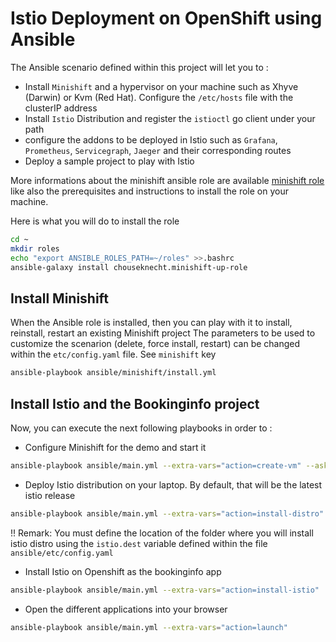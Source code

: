 # Istio Deployment on OpenShift using Ansible

The Ansible scenario defined within this project will let you to : 

- Install `Minishift` and a hypervisor on your machine such as Xhyve (Darwin) or Kvm (Red Hat). Configure the `/etc/hosts` file with the clusterIP address 
- Install `Istio` Distribution and register the `istioctl` go client under your path
- configure the addons to be deployed in Istio such as `Grafana`, `Prometheus`, `Servicegraph`, `Jaeger` and their corresponding routes
- Deploy a sample project to play with Istio

More informations about the minishift ansible role are available [minishift role](https://docs.ansible.com/ansible-container/openshift/minishift.html) like also the prerequisites 
and instructions to install the role on your machine.

Here is what you will do to install the role

```bash
cd ~
mkdir roles
echo "export ANSIBLE_ROLES_PATH=~/roles" >>.bashrc
ansible-galaxy install chouseknecht.minishift-up-role
```

## Install Minishift

When the Ansible role is installed, then you can play with it to install, reinstall, restart an existing Minishift project
The parameters to be used to customize the scenarion (delete, force install, restart) can be changed within the `etc/config.yaml` file. See `minishift` key 

```bash
ansible-playbook ansible/minishift/install.yml
```

## Install Istio and the Bookinginfo project

Now, you can execute the next following playbooks in order to :

- Configure Minishift for the demo and start it
```bash
ansible-playbook ansible/main.yml --extra-vars="action=create-vm" --ask-become-pass
```

- Deploy Istio distribution on your laptop. By default, that will be the latest istio release
```bash
ansible-playbook ansible/main.yml --extra-vars="action=install-distro"
```

!! Remark: You must define the location of the folder where you will install istio distro using the `istio.dest` variable defined within the file `ansible/etc/config.yaml`

- Install Istio on Openshift as the bookinginfo app
```bash
ansible-playbook ansible/main.yml --extra-vars="action=install-istio"
```

- Open the different applications into your browser
```bash
ansible-playbook ansible/main.yml --extra-vars="action=launch"
```